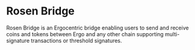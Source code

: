 # Rosen Bridge

Rosen Bridge is an Ergocentric bridge enabling users to send and receive coins and tokens between Ergo and any other chain supporting multi-signature transactions or threshold signatures.
